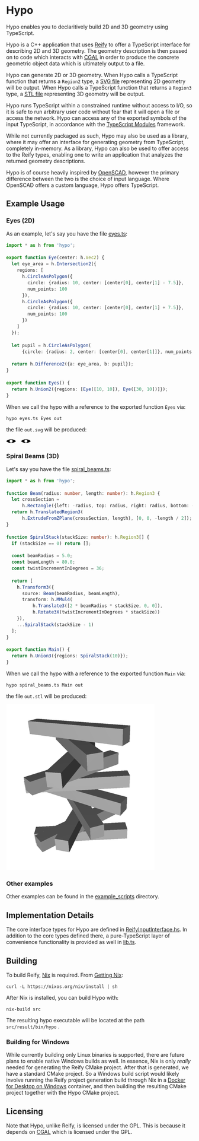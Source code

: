 # Hypo

Hypo enables you to declaritively build 2D and 3D geometry using TypeScript.

Hypo is a C++ application that uses [Reify](https://github.com/aabtop/reify) to offer a TypeScript interface for describing 2D and 3D geometry.  The geometry description is then passed on to code which interacts with [CGAL](https://www.cgal.org/) in order to produce the concrete geometric object data which is ultimately output to a file.

Hypo can generate 2D or 3D geometry.  When Hypo calls a TypeScript function that returns a `Region2` type, a [SVG file](https://en.wikipedia.org/wiki/Scalable_Vector_Graphics) representing 2D geometry will be output.  When Hypo calls a TypeScript function that returns a `Region3` type, a [STL file](https://en.wikipedia.org/wiki/STL_(file_format)) representing 3D geometry will be output.

Hypo runs TypeScript within a constrained runtime without access to I/O, so it is safe to run arbitrary user code without fear that it will open a file or access the network. Hypo can access any of the exported symbols of the input TypeScript, in accordance with the [TypeScript Modules](https://www.typescriptlang.org/docs/handbook/modules.html) framework.

While not currently packaged as such, Hypo may also be used as a library, where it may offer an interface for generating geometry from TypeScript, completely in-memory.  As a library, Hypo can also be used to offer access to the
Reify types, enabling one to write an application that analyzes the returned
geometry descriptions.

Hypo is of course heavily inspired by [OpenSCAD](https://www.openscad.org/), however the primary difference between the two is the choice of input language.  Where OpenSCAD offers a custom language, Hypo offers TypeScript.

## Example Usage

### Eyes (2D)

As an example, let's say you have the file [eyes.ts](./src/example_scripts/eyes.ts):

``` ts
import * as h from 'hypo';

export function Eye(center: h.Vec2) {
  let eye_area = h.Intersection2({
    regions: [
      h.CircleAsPolygon({
        circle: {radius: 10, center: [center[0], center[1] - 7.5]},
        num_points: 100
      }),
      h.CircleAsPolygon({
        circle: {radius: 10, center: [center[0], center[1] + 7.5]},
        num_points: 100
      })
    ]
  });

  let pupil = h.CircleAsPolygon(
      {circle: {radius: 2, center: [center[0], center[1]]}, num_points: 50});

  return h.Difference2({a: eye_area, b: pupil});
}

export function Eyes() {
  return h.Union2({regions: [Eye([10, 10]), Eye([30, 10])]});
}
```

When we call the hypo with a reference to the exported function `Eyes` via:

``` 
hypo eyes.ts Eyes out
```

the file `out.svg` will be produced:

![Output of eyes.ts](./readme_assets/eyes.svg)

### Spiral Beams (3D)

Let's say you have the file [spiral_beams.ts](./src/example_scripts/spiral_beams.ts):

``` ts
import * as h from 'hypo';

function Beam(radius: number, length: number): h.Region3 {
  let crossSection =
      h.Rectangle({left: -radius, top: radius, right: radius, bottom: -radius});
  return h.TranslatedRegion3(
      h.ExtrudeFromZPlane(crossSection, length), [0, 0, -length / 2]);
}

function SpiralStack(stackSize: number): h.Region3[] {
  if (stackSize == 0) return [];

  const beamRadius = 5.0;
  const beamLength = 80.0;
  const twistIncrementInDegrees = 36;

  return [
    h.Transform3({
      source: Beam(beamRadius, beamLength),
      transform: h.MMul4(
          h.Translate3([2 * beamRadius * stackSize, 0, 0]),
          h.Rotate3X(twistIncrementInDegrees * stackSize))
    }),
    ...SpiralStack(stackSize - 1)
  ];
}

export function Main() {
  return h.Union3({regions: SpiralStack(10)});
}
```

When we call the hypo with a reference to the exported function `Main` via:

``` 
hypo spiral_beams.ts Main out
```

the file `out.stl` will be produced:

![Output of spiral_beams.ts](./readme_assets/spiral_beams.png)

### Other examples

Other examples can be found in the [example_scripts](./src/example_scripts) directory.

## Implementation Details

The core interface types for Hypo are defined in [ReifyInputInterface.hs](./src/interface/ReifyInputInterface.hs).  In addition to the core types defined there, a pure-TypeScript layer of convenience functionality is provided as well in [lib.ts](./src/interface/typescript/lib.ts).

## Building

To build Reify, [Nix](https://nixos.org/nix/) is required.  From [Getting Nix](https://nixos.org/download.html):

``` 
curl -L https://nixos.org/nix/install | sh
```

After Nix is installed, you can build Hypo with:

``` 
nix-build src
```

The resulting hypo executable will be located at the path `src/result/bin/hypo` .

### Building for Windows

While currently building only Linux binaries is supported, there are future
plans to enable native Windows builds as well.  In essence, Nix is only *really* needed for generating the Reify CMake project.  After that is generated, we
have a standard CMake project.  So a Windows build script would likely involve
running the Reify project generation build through Nix in a [Docker for Desktop on Windows](https://www.docker.com/products/docker-desktop) container, and then building the resulting CMake project together with the Hypo CMake project.

## Licensing

Note that Hypo, unlike Reify, is licensed under the GPL.  This is because it depends on [CGAL](https://www.cgal.org/) which is licensed under the GPL.
